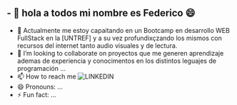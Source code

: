 ## - 👋 hola a todos mi nombre es Federico 😄
- 👀 Actualmente me estoy capaitando en un  Bootcamp en desarrollo WEB FullStack en la [UNTREF] y a su vez profundixçzando los mismos con recursos del internet tanto audio visuales y de lectura.
- 💞️ I’m looking to collaborate on proyectos que me generen aprendizaje ademas de experiencia y conocimentos en los distintos leguajes de programación ...
- 📫 How to reach me 
![LINKEDIN](https://www.flaticon.es/icono-gratis/signo-de-github_25657)
- 😄 Pronouns: ...
- ⚡ Fun fact: ...

<!---
fede6892/fede6892 is a ✨ special ✨ repository because its `README.md` (this file) appears on your GitHub profile.
You can click the Preview link to take a look at your changes.
--->
